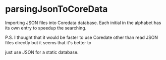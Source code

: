 # parsingJsonToCoreData

Importing JSON files into Coredata database. Each initial in the alphabet has its own entry to speedup the searching.

P.S. I thought that it would be faster to use Coredate other than read JSON files directly but it seems that it's better to 

just use JSON for a static database.
